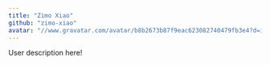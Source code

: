 ```yaml
---
title: "Zimo Xiao"
github: "zimo-xiao"
avatar: "//www.gravatar.com/avatar/b8b2673b87f9eac623082740479fb3e4?d=identicon"
---
```


User description here!

